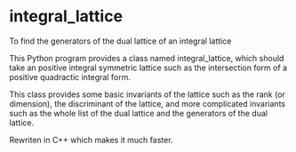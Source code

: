 # integral_lattice
To find the generators of the dual lattice of an integral lattice

This Python program provides a class named integral_lattice, which should take an positive integral symmetric lattice such as the intersection form of a positive quadractic integral form.

This class provides some basic invariants of the lattice such as the rank (or dimension), the discriminant of the lattice,
and more complicated invariants such as the whole list of the dual lattice and the generators of the dual lattice.

Rewriten in C++ which makes it much faster.